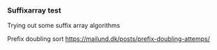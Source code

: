 ### Suffixarray test

Trying out some suffix array algorithms

Prefix doubling sort
https://mailund.dk/posts/prefix-doubling-attemps/  



